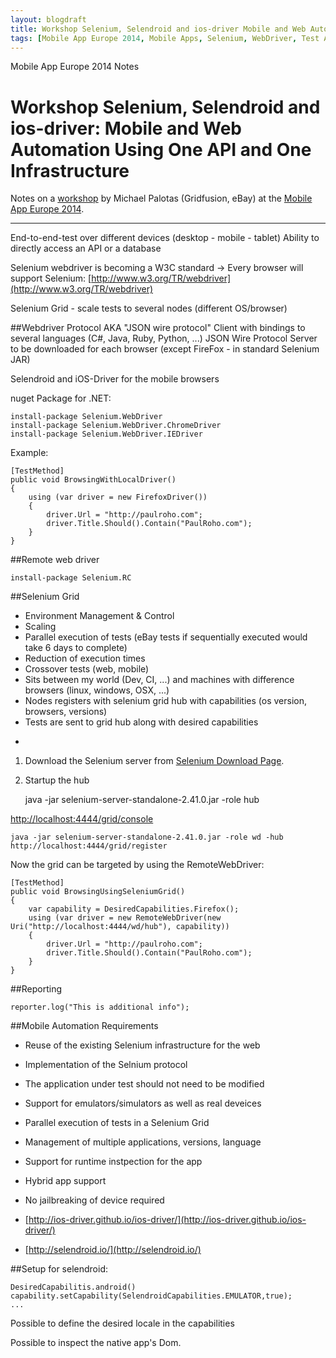 ```yaml
---
layout: blogdraft
title: Workshop Selenium, Selendroid and ios-driver Mobile and Web Automation Using One API and One Infrastructure (Michael Palotas)
tags: [Mobile App Europe 2014, Mobile Apps, Selenium, WebDriver, Test Automation]
---
```


Mobile App Europe 2014 Notes

Workshop Selenium, Selendroid and ios-driver: Mobile and Web Automation Using One API and One Infrastructure
===
Notes on a [workshop](http://mobileappeurope.com/talks/selenium-selendroid-and-ios-driver-mobile-and-web-automation-using-one-api-and-one-infrastructure/ "Workshop Selenium, Selendroid and ios-driver: Mobile and Web Automation Using One API and One Infrastructure")
by Michael Palotas (Gridfusion, eBay)
at the [Mobile App Europe 2014](http://mobileappeurope.com/).

---
End-to-end-test over different devices (desktop - mobile - tablet)
Ability to directly access an API or a database

Selenium webdriver is becoming a W3C standard -> Every browser will support Selenium: [http://www.w3.org/TR/webdriver](http://www.w3.org/TR/webdriver)

Selenium Grid - scale tests to several nodes (different OS/browser) 

##Webdriver Protocol
AKA "JSON wire protocol"
Client with bindings to several languages (C#, Java, Ruby, Python, ...)
JSON Wire Protocol
Server to be downloaded for each browser (except FireFox - in standard Selenium JAR)

Selendroid and iOS-Driver for the mobile browsers

nuget Package for .NET:

    install-package Selenium.WebDriver
    install-package Selenium.WebDriver.ChromeDriver
    install-package Selenium.WebDriver.IEDriver

Example:

    [TestMethod]
    public void BrowsingWithLocalDriver()
    {
        using (var driver = new FirefoxDriver())
        {
            driver.Url = "http://paulroho.com";
            driver.Title.Should().Contain("PaulRoho.com");
        }
    }


##Remote web driver 

    install-package Selenium.RC

##Selenium Grid
* Environment Management & Control
* Scaling
* Parallel execution of tests (eBay tests if sequentially executed would take 6 days to complete)
* Reduction of execution times
* Crossover tests (web, mobile)
* Sits between my world (Dev, CI, ...) and machines with difference browsers (linux, windows, OSX, ...)
* Nodes registers with selenium grid hub with capabilities (os version, browsers, versions)
* Tests are sent to grid hub along with desired capabilities

-

1. Download the Selenium server from [Selenium Download Page](http://www.seleniumhq.org/download/).
2. Startup the hub

    java -jar selenium-server-standalone-2.41.0.jar -role hub

[http://localhost:4444/grid/console](http://localhost:4444/grid/console)

    java -jar selenium-server-standalone-2.41.0.jar -role wd -hub http://localhost:4444/grid/register

Now the grid can be targeted by using the RemoteWebDriver:

    [TestMethod]
    public void BrowsingUsingSeleniumGrid()
    {
        var capability = DesiredCapabilities.Firefox();
        using (var driver = new RemoteWebDriver(new Uri("http://localhost:4444/wd/hub"), capability))
        {
            driver.Url = "http://paulroho.com";
            driver.Title.Should().Contain("PaulRoho.com");
        }
    }


##Reporting

    reporter.log("This is additional info");

##Mobile Automation Requirements
* Reuse of the existing Selenium infrastructure for the web
* Implementation of the Selnium protocol
* The application under test should not need to be modified
* Support for emulators/simulators as well as real deveices
* Parallel execution of tests in a Selenium Grid
* Management of multiple applications, versions, language
* Support for runtime instpection for the app
* Hybrid app support
* No jailbreaking of device required

* [http://ios-driver.github.io/ios-driver/](http://ios-driver.github.io/ios-driver/)
* [http://selendroid.io/](http://selendroid.io/)

##Setup for selendroid:

    DesiredCapabilitis.android()
    capability.setCapability(SelendroidCapabilities.EMULATOR,true);
    ...

Possible to define the desired locale in the capabilities

Possible to inspect the native app's Dom.